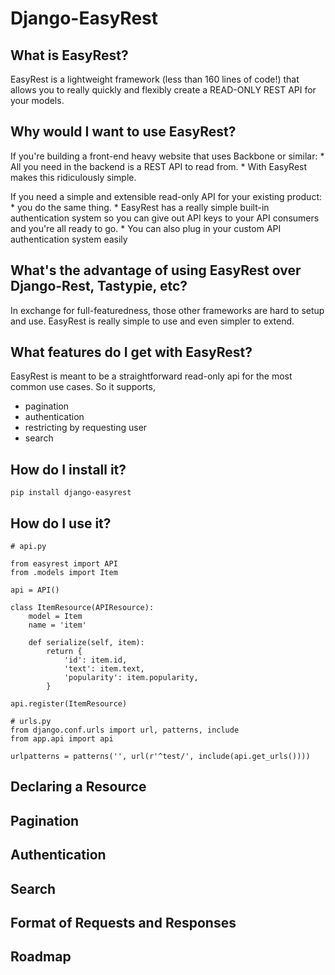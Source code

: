 # Django-EasyRest

## What is EasyRest?
EasyRest is a lightweight framework (less than 160 lines of code!) that allows you to really quickly and flexibly create a READ-ONLY REST API for your models.

## Why would I want to use EasyRest?
If you're building a front-end heavy website that uses Backbone or similar:
    * All you need in the backend is a REST API to read from.
    * With EasyRest makes this ridiculously simple.

If you need a simple and extensible read-only API for your existing product:
    * you do the same thing.
    * EasyRest has a really simple built-in authentication system so you can give out API keys to your API consumers and you're all ready to go.
    * You can also plug in your custom API authentication system easily

## What's the advantage of using EasyRest over Django-Rest, Tastypie, etc?
In exchange for full-featuredness, those other frameworks are hard to setup and use.
EasyRest is really simple to use and even simpler to extend.

## What features do I get with EasyRest?
EasyRest is meant to be a straightforward read-only api for the most common use cases. So it supports,
* pagination
* authentication
* restricting by requesting user
* search

## How do I install it?
```pip install django-easyrest```

## How do I use it?
```
# api.py

from easyrest import API
from .models import Item

api = API()

class ItemResource(APIResource):
    model = Item
    name = 'item'

    def serialize(self, item):
        return {
            'id': item.id,
            'text': item.text,
            'popularity': item.popularity,
        }

api.register(ItemResource)

# urls.py
from django.conf.urls import url, patterns, include
from app.api import api

urlpatterns = patterns('', url(r'^test/', include(api.get_urls())))
```
## Declaring a Resource
## Pagination
## Authentication
## Search
## Format of Requests and Responses
## Roadmap
